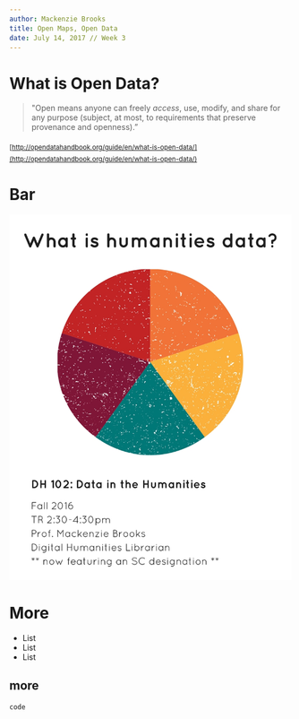 ```yaml
---
author: Mackenzie Brooks
title: Open Maps, Open Data
date: July 14, 2017 // Week 3
---
```

# What is Open Data?
> "Open means anyone can freely *access*, use, modify, and share for any purpose (subject, at most, to requirements that preserve provenance and openness).”


<sub>[http://opendatahandbook.org/guide/en/what-is-open-data/](http://opendatahandbook.org/guide/en/what-is-open-data/)</sub>

# Bar
![Alt text](cover.jpg)

# More
* List
* List
* List

## more
``` 
code 
```